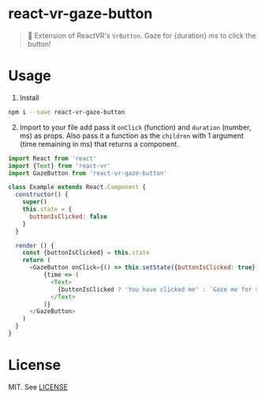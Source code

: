 # react-vr-gaze-button

> 👀 Extension of ReactVR's `VrButton`. Gaze for {duration} ms to click the button!

# Usage

1. Install

```bash
npm i --save react-vr-gaze-button
```
2. Import to your file add pass it `onClick` (function) and `duration` (number, ms) as props. Also pass it a function as the `children` with 1 argument (time remaining in ms) that returns a component.

```js
import React from 'react'
import {Text} from 'react-vr'
import GazeButton from 'react-vr-gaze-button'

class Example extends React.Component {
  constructor() {
    super()
    this.state = {
      buttonIsClicked: false
    }
  }

  render () {
    const {buttonIsClicked} = this.state
    return (
      <GazeButton onClick={() => this.setState({buttonIsClicked: true})} duration={2000}>
          {time => (
            <Text>
              {buttonIsClicked ? 'You have clicked me' : `Gaze me for ${time} milliseconds`}
            </Text>
          )}
      </GazeButton>
    )
  }
}  
```

# License

MIT. See [LICENSE](./LICENSE)
